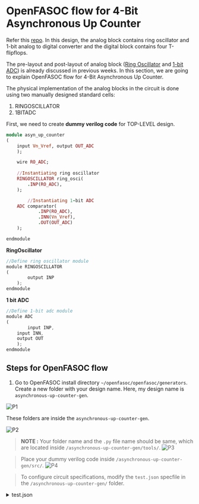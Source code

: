 # OpenFASOC flow for 4-Bit Asynchronous Up Counter
Refer this [repo](https://github.com/syedimaduddin/4-bit_Asynchronous_Up_Counter_using_Mixed-Signal). In this design, the analog block contains ring oscillator and 1-bit analog to digital converter and the digital block contains four T-flipflops.

The pre-layout and post-layout of analog block ([Ring Oscillator](https://github.com/Swagatika-Meher/msvsd2bitcomp/tree/main/Week_3) and [1-bit ADC](https://github.com/Swagatika-Meher/msvsd2bitcomp/tree/main/Week_4)) is already discussed in previous weeks. In this section, we are going to explain OpenFASOC flow for 4-Bit Asynchronous Up Counter.

The physical implementation of the analog blocks in the circuit is done using two manually designed standard cells:
1. RINGOSCILLATOR
2. 1BITADC

First, we need to create **dummy verilog code** for TOP-LEVEL design.
```ruby
module asyn_up_counter
(
	input Vn_Vref, output OUT_ADC
	);

	wire RO_ADC;
	
	//Instantiating ring oscillator
	RINGOSCILLATOR ring_osci(
		.INP(RO_ADC),
	);

        //Instantiating 1-bit ADC
	ADC comparator(
	        .INP(RO_ADC),
	        .INN(Vn_Vref),
	        .OUT(OUT_ADC)
	);

endmodule
```

**RingOscillator**

```js
//Define ring oscillator module
module RINGOSCILLATOR
(
        output INP
	);
endmodule
```

**1 bit ADC**

```js
//Define 1-bit adc module
module ADC
(
        input INP,
	input INN,
	output OUT
	);
endmodule
```
## Steps for OpenFASOC flow

1. Go to OpenFASOC install directory `~/openfasoc/openfasoc/generators`. Create a new folder with your design name. Here, my design name is `asynchronous-up-counter-gen`.

![P1](https://user-images.githubusercontent.com/114692581/227555974-3442a287-9392-4b8e-9835-f8059f73d5f0.PNG)

These folders are inside the `asynchronous-up-counter-gen`. 

![P2](https://user-images.githubusercontent.com/114692581/227556539-e6aef913-f16e-4562-8889-88e79d64358c.PNG)

> **NOTE :**
> Your folder name and the `.py` file name should be same, which are located inside `/asynchronous-up-counter-gen/tools/`.
> ![P3](https://user-images.githubusercontent.com/114692581/227557754-bfe0b8ce-59b1-4b22-8d48-f9c1325335a2.PNG)

> Place your dummy verilog code inside `/asynchronous-up-counter-gen/src/`.
> ![P4](https://user-images.githubusercontent.com/114692581/227558388-bf9d7454-dae3-41f2-aa1b-34a7498e7178.PNG)

> To configure circuit specifications, modify the `test.json` specfile in the `/asynchronous-up-counter-gen/` folder.
<details>
	<summary>test.json</summary>
	<br>
	```
	{
	"module_name": "asyn_up_counter",
	"generator": "asynchronous-up-counter-gen",
	"specifications": {
	"frequency": { "min": 5, "max": 50 },
	"model" :"modelfile.csv"
	}
	}
	```

> Go to `/asynchronous-up-counter-gen/flow/design/sky130hd/asyn_up_counter/config.mk/` and keep your design name **same** as your top level module name.

> ![P5](https://user-images.githubusercontent.com/114692581/227561227-59e99604-9a04-4e90-9d90-e9530b871a04.PNG)

> Once set the files as mentioned above, first run below commands to avoid **PDK_ROOT** path errors.
```
$ export OPENROAD=~/OpenROAD-flow-scripts/tools/OpenROAD
$ export PATH=~/OpenROAD-flow-scripts/tools/install/OpenROAD/bin:~/OpenROAD-flow-scripts/tools/install/yosys/bin:~/OpenROAD-flow-scripts/tools/install/LSOracle/bin:$PATH
$ export PDK_ROOT=/home/swagatika/open_pdks/sky130/
```


2. 



## 1. Verilog Generation
To run verilog generation, `cd` into `openfasoc/generators/asynchronous-up-counter-gen/` and execute the following command.
```
$ export PDK_ROOT=/usr/local/share/pdk
$ make sky130hd_AUC_verilog
```

![Q1](https://user-images.githubusercontent.com/114692581/225987253-098a613b-fb0c-412f-8812-2544d5e7eb3f.PNG)

**SYNTHESIS**

For completeing the process like floorplan, routing, placement and the like, OpenRoad Flow is used. The OpenROAD Flow starts with a flow configuration file `config.mk`, the chosen platform (sky130hd) and the Verilog files are generated from the previous part. Execute the below command.
```
$ make sky130hd_AUC
```
I am getting the below mentioned error in synthesis step. [work in progress]

![Q2](https://user-images.githubusercontent.com/114692581/225999844-45f235d0-326d-4299-80a6-1ed89ce4c01b.PNG)


